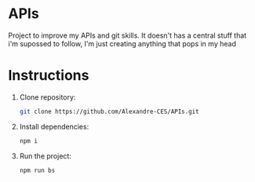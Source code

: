 # APIs

Project to improve my APIs and git skills. It doesn't has a central stuff that i'm supossed to follow, I'm just creating anything that pops in my head

# Instructions

1. Clone repository:
    ```bash
    git clone https://github.com/Alexandre-CES/APIs.git

2. Install dependencies:
    ```bash
    npm i

3. Run the project:
    ```bash
    npm run bs
